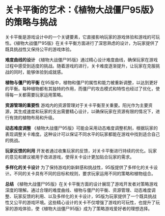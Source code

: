 # 关卡平衡的艺术：《植物大战僵尸95版》的策略与挑战

关卡平衡是游戏设计中的一个关键要素，它直接影响玩家的游戏体验和游戏的可玩性。《植物大战僵尸95版》在关卡平衡方面进行了深思熟虑的设计，为玩家提供了既具挑战性又保持公平的游戏体验。

**难度曲线的设计**
《植物大战僵尸95版》通过精心设计难度曲线，确保玩家在游戏过程中感受到适度的挑战。随着游戏的进行，关卡难度逐渐提升，让玩家在克服挑战的同时，能够体验到成就感。

**植物与僵尸的平衡**
在95版中，植物和僵尸的属性和能力被重新调整，以达到更好的平衡。每种植物都有其独特的作用，而僵尸的攻击模式和特性也经过了优化，使得每一关都需要玩家运用策略。

**资源管理的重要性**
游戏内的资源管理对于关卡平衡至关重要。阳光作为主要资源，其生成速度和玩家的支出需要精心设计，以确保玩家在资源有限的情况下，进行有效的植物布局和升级。

**动态难度调整**
《植物大战僵尸95版》可能会采用动态难度调整机制，根据玩家的表现调整关卡难度。这种设计可以保证不同水平的玩家都能在游戏中找到适合自己的挑战。

**玩家反馈的利用**
开发者通过收集玩家的反馈，对关卡平衡进行持续的优化。玩家的意见和建议被用于改进游戏，使得关卡设计更加贴合玩家的需求。

**多样化的关卡设计**
为了保持游戏的新鲜感和挑战性，95版提供了多样化的关卡设计。不同的关卡具有不同的目标和规则，要求玩家运用不同的策略和植物组合。

**总结**
《植物大战僵尸95版》在关卡平衡方面的设计展现了游戏开发者对策略游戏深度的理解。通过合理的难度曲线、植物与僵尸的平衡、资源管理、动态难度调整、玩家反馈的利用、以及多样化的关卡设计，95版为玩家提供了一个既具挑战性又公平的游戏环境。这些精心设计的关卡不仅增强了游戏的可玩性，也提升了玩家的游戏体验，使《植物大战僵尸95版》成为了策略游戏爱好者的理想选择。